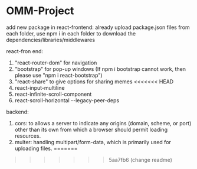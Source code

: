 # OMM-Project

add new package in react-frontend:
already upload package.json files from each folder, use npm i in each folder to download the dependencies/libraries/middlewares

react-fron end:

1. "react-router-dom" for navigation
2. "bootstrap" for pop-up windows (If npm i bootstrap cannot work, then please use "npm i react-bootstrap")
3. "react-share" to give options for sharing memes
<<<<<<< HEAD
4. react-input-multiline
5. react-infinite-scroll-component
6. react-scroll-horizontal --legacy-peer-deps

backend:

1. cors: to allows a server to indicate any origins (domain, scheme, or port) other than its own from which a browser should permit loading resources.
2. multer: handling multipart/form-data, which is primarily used for uploading files.
=======
>>>>>>> 5aa7fb6 (change readme)
